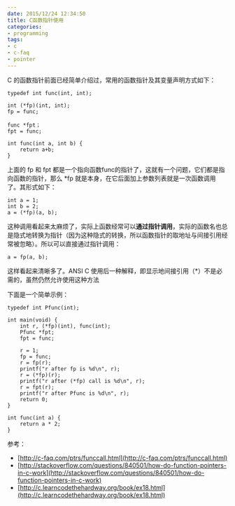 ```yaml
---
date: 2015/12/24 12:34:50
title: C函数指针使用
categories:
- programming
tags:
- c
- c-faq
- pointer
---
```

C 的函数指针前面已经简单介绍过，常用的函数指针及其变量声明方式如下：

```
typedef int func(int, int);

int (*fp)(int, int);
fp = func;

func *fpt；
fpt = func;

int func(int a, int b) {
	return a+b;
}
```
上面的 fp 和 fpt 都是一个指向函数func的指针了，这就有一个问题，它们都是指向函数的指针，那么 *fp 就是本身，在它后面加上参数列表就是一次函数调用了。其形式如下：

```
int a = 1;
int b = 2;
a = (*fp)(a, b);
```
这种调用看起来太麻烦了，实际上函数经常可以**通过指针调用**，实际的函数名也总是隐式地转换为指针（因为这种隐式的转换，所以函数指针的取地址与间接引用经常被忽略）。所以可以直接通过指针调用：

```
a = fp(a, b);
```
这样看起来清晰多了。ANSI C 使用后一种解释，即显示地间接引用（*）不是必需的，虽然仍然允许使用这种方法

下面是一个简单示例：

```
typedef int Pfunc(int);

int main(void) {
    int r, (*fp)(int), func(int);
    Pfunc *fpt;
    fpt = func;

    r = 1;
    fp = func;
    r = fp(r);
    printf("r after fp is %d\n", r);
    r = (*fp)(r);
    printf("r after (*fp) call is %d\n", r);
    r = fpt(r);
    printf("r after Pfunc is %d\n", r);
    return 0;
}

int func(int a) {
    return a * 2;
}
```

参考：

- [http://c-faq.com/ptrs/funccall.html](http://c-faq.com/ptrs/funccall.html)
- [http://stackoverflow.com/questions/840501/how-do-function-pointers-in-c-work](http://stackoverflow.com/questions/840501/how-do-function-pointers-in-c-work)
- [http://c.learncodethehardway.org/book/ex18.html](http://c.learncodethehardway.org/book/ex18.html)

